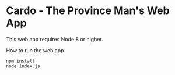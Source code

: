 # Cardo - The Province Man's Web App

This web app requires Node 8 or higher.

How to run the web app.

```
npm install
node index.js
```